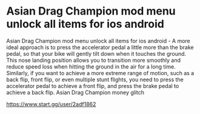 # Asian Drag Champion mod menu unlock all items for ios android

Asian Drag Champion mod menu unlock all items for ios android - A more ideal approach is to press the accelerator pedal a little more than the brake pedal, so that your bike will gently tilt down when it touches the ground. This nose landing position allows you to transition more smoothly and reduce speed loss when hitting the ground in the air for a long time. Similarly, if you want to achieve a more extreme range of motion, such as a back flip, front flip, or even multiple stunt flights, you need to press the accelerator pedal to achieve a front flip, and press the brake pedal to achieve a back flip. Asian Drag Champion money glitch

https://www.start.gg/user/2adf1862
